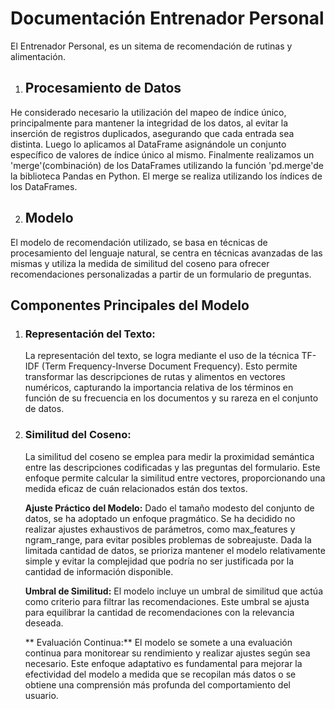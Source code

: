 # Documentación Entrenador Personal
El Entrenador Personal, es un sitema de recomendación de rutinas y alimentación.

1. ## **Procesamiento de Datos**
He considerado necesario la utilización del mapeo de índice único, principalmente para mantener la integridad de los datos, al evitar la inserción de registros duplicados, asegurando que cada entrada sea distinta.  Luego lo aplicamos al DataFrame asignándole un conjunto específico de valores de índice único al mismo. 
Finalmente realizamos un 'merge'(combinación) de los DataFrames utilizando la función 'pd.merge'de la biblioteca Pandas en Python. El merge se realiza utilizando los índices de los DataFrames.
   
2. ## **Modelo**
El modelo de recomendación utilizado, se basa en técnicas de procesamiento del lenguaje natural, se centra en técnicas avanzadas de las mismas y utiliza la medida de similitud del coseno para ofrecer recomendaciones personalizadas a partir de un formulario de preguntas.

## **Componentes Principales del Modelo**
1. ### **Representación del Texto:**
   La representación del texto, se logra mediante el uso de la técnica TF-IDF (Term Frequency-Inverse Document Frequency). Esto permite transformar las descripciones de rutas y alimentos en vectores numéricos, 
capturando la importancia relativa de los términos en función de su frecuencia en los documentos y su rareza en el conjunto de datos.
2. ### **Similitud del Coseno:**
   La similitud del coseno se emplea para medir la proximidad semántica entre las descripciones codificadas y las preguntas del formulario. Este enfoque permite calcular la similitud entre vectores, proporcionando una medida eficaz de cuán relacionados están dos textos.

      **Ajuste Práctico del Modelo:**
Dado el tamaño modesto del conjunto de datos, se ha adoptado un enfoque pragmático. Se ha decidido no realizar ajustes exhaustivos de parámetros, como max_features y ngram_range, para evitar posibles problemas de sobreajuste. Dada la limitada cantidad de datos, se prioriza mantener el modelo relativamente simple y evitar la complejidad que podría no ser justificada por la cantidad de información disponible.

     **Umbral de Similitud:**
El modelo incluye un umbral de similitud que actúa como criterio para filtrar las recomendaciones. Este umbral se ajusta para equilibrar la cantidad de recomendaciones con la relevancia deseada.

    ** Evaluación Continua:**
El modelo se somete a una evaluación continua para monitorear su rendimiento y realizar ajustes según sea necesario. Este enfoque adaptativo es fundamental para mejorar la efectividad del modelo a medida que se recopilan más datos o se obtiene una comprensión más profunda del comportamiento del usuario.
